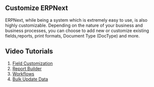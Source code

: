 ## Customize ERPNext

ERPNext, while being a system which is extremely easy to use, is also highly customizable. Depending on the nature of your business and business processes, you can choose to add new or customize existing fields,reports, print formats, Document Type (DocType) and more.

## Video Tutorials

1.  [Field Customization](https://docs.erpnext.com/docs/v13/user/videos/learn/field-customization.html)
2.  [Report Builder](https://docs.erpnext.com/docs/v13/user/videos/learn/report-builder.html)
3.  [Workflows](https://docs.erpnext.com/docs/v13/user/videos/learn/workflow.html)
4.  [Bulk Update Data](https://docs.erpnext.com/docs/v13/user/videos/learn/bulk-update.html)